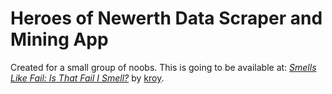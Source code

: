 # Heroes of Newerth Data Scraper and Mining App

Created for a small group of noobs.  This is going to be available at:
[*Smells Like Fail: Is That Fail I Smell?*](http://smellslikefail.com/)
by [kroy](http://github.com/kroy).